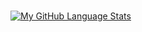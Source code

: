 ###

<!--
**bellh14/Bellh14** is a ✨ _special_ ✨ repository because its `README.md` (this file) appears on your GitHub profile.

Here are some ideas to get you started:

- 🔭 I’m currently working on ...
- 🌱 I’m currently learning ...
- 👯 I’m looking to collaborate on ...
- 🤔 I’m looking for help with ...
- 💬 Ask me about ...
- 📫 How to reach me: ...
- 😄 Pronouns: ...
- ⚡ Fun fact: ...
-->

[![My GitHub Language Stats](https://github-readme-stats.vercel.app/api/top-langs/?username=bellh14&langs_count=5&theme=midnight-purple)]()
<!--[![My GitHub Stats](https://github-readme-stats.vercel.app/api/?username=bellh14&count_private=true&theme=midnight-purple&showicons=true)]()-->

